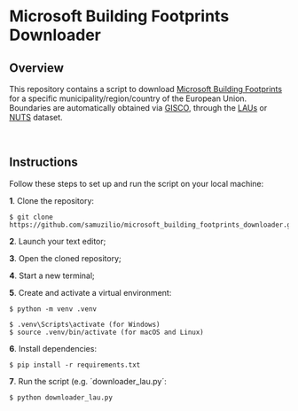 # Microsoft Building Footprints Downloader
## Overview
This repository contains a script to download [Microsoft Building Footprints](https://github.com/microsoft/GlobalMLBuildingFootprints) for a specific municipality/region/country of the European Union. Boundaries are automatically obtained via [GISCO](https://ec.europa.eu/eurostat/web/gisco), through the [LAUs](https://ec.europa.eu/eurostat/web/gisco/geodata/reference-data/administrative-units-statistical-units/lau) or [NUTS](https://ec.europa.eu/eurostat/web/gisco/geodata/reference-data/administrative-units-statistical-units/nuts) dataset.

<br>

## Instructions
Follow these steps to set up and run the script on your local machine:

**1**. Clone the repository:
```
$ git clone https://github.com/samuzilio/microsoft_building_footprints_downloader.git
```
**2**. Launch your text editor;

**3**. Open the cloned repository;

**4**. Start a new terminal;

**5**. Create and activate a virtual environment:
```
$ python -m venv .venv
```
```
$ .venv\Scripts\activate (for Windows)
$ source .venv/bin/activate (for macOS and Linux)
```
**6**. Install dependencies:
```
$ pip install -r requirements.txt
```
**7**. Run the script (e.g. ´downloader_lau.py´:
```
$ python downloader_lau.py
```
